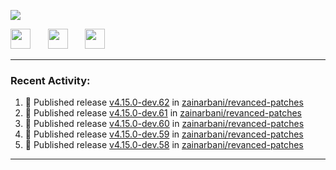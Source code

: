 <p align="left">
  <!-- Typing SVG by DenverCoder1 - https://github.com/DenverCoder1/readme-typing-svg -->
  <a href="https://github.com/DenverCoder1/readme-typing-svg">
    <img src="https://readme-typing-svg.demolab.com/?lines=Hello%2E%2E%2E;Im%20Zain;&font=Fira%20Code&center=false&width=440&height=45&color=00FFFF&vCenter=true&pause=1000&size=22" /></a>
</p>

<p align="left">
  <a href="https://www.youtube.com/@zainarbani"><img width="32px" src="https://www.freeiconspng.com/uploads/youtube-subscribe-png-youtube-subscribe-to-5.png"/></a>
  &#8287;&#8287;&#8287;&#8287;&#8287;
  <a href="https://discord.com/invite/4dMPpvKm"><img width="32px" src="https://www.freeiconspng.com/uploads/discord-icon-7.png"/></a>
  &#8287;&#8287;&#8287;&#8287;&#8287;
  <a href="https://t.me/AnotherZain"><img width="32px" src="https://www.freeiconspng.com/uploads/telegram-icon-1.png"></a>
</p>

---

<h3>Recent Activity:</h3>

<!-- https://github.com/jamesgeorge007/github-activity-readme -->
<!--START_SECTION:activity-->
1. 🚀 Published release [v4.15.0-dev.62](https://github.com/zainarbani/revanced-patches/releases/tag/v4.15.0-dev.62) in [zainarbani/revanced-patches](https://github.com/zainarbani/revanced-patches)
2. 🚀 Published release [v4.15.0-dev.61](https://github.com/zainarbani/revanced-patches/releases/tag/v4.15.0-dev.61) in [zainarbani/revanced-patches](https://github.com/zainarbani/revanced-patches)
3. 🚀 Published release [v4.15.0-dev.60](https://github.com/zainarbani/revanced-patches/releases/tag/v4.15.0-dev.60) in [zainarbani/revanced-patches](https://github.com/zainarbani/revanced-patches)
4. 🚀 Published release [v4.15.0-dev.59](https://github.com/zainarbani/revanced-patches/releases/tag/v4.15.0-dev.59) in [zainarbani/revanced-patches](https://github.com/zainarbani/revanced-patches)
5. 🚀 Published release [v4.15.0-dev.58](https://github.com/zainarbani/revanced-patches/releases/tag/v4.15.0-dev.58) in [zainarbani/revanced-patches](https://github.com/zainarbani/revanced-patches)
<!--END_SECTION:activity-->

---
